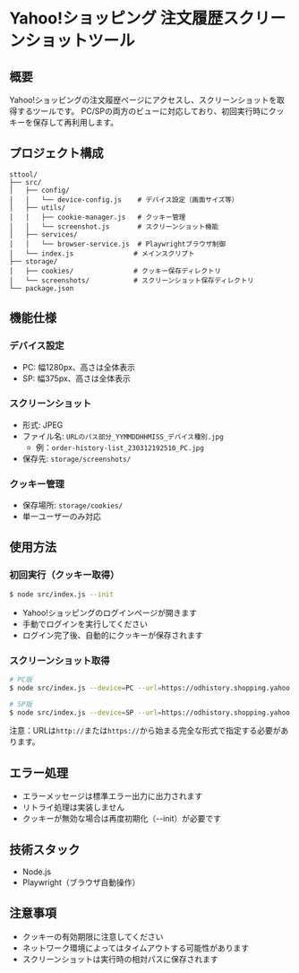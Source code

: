 # Yahoo!ショッピング 注文履歴スクリーンショットツール

## 概要
Yahoo!ショッピングの注文履歴ページにアクセスし、スクリーンショットを取得するツールです。
PC/SPの両方のビューに対応しており、初回実行時にクッキーを保存して再利用します。

## プロジェクト構成

```
sttool/
├── src/
│   ├── config/
│   │   └── device-config.js    # デバイス設定（画面サイズ等）
│   ├── utils/
│   │   ├── cookie-manager.js   # クッキー管理
│   │   └── screenshot.js       # スクリーンショット機能
│   ├── services/
│   │   └── browser-service.js  # Playwrightブラウザ制御
│   └── index.js               # メインスクリプト
├── storage/
│   ├── cookies/               # クッキー保存ディレクトリ
│   └── screenshots/           # スクリーンショット保存ディレクトリ
└── package.json

```

## 機能仕様

### デバイス設定
- PC: 幅1280px、高さは全体表示
- SP: 幅375px、高さは全体表示

### スクリーンショット
- 形式: JPEG
- ファイル名: `URLのパス部分_YYMMDDHHMISS_デバイス種別.jpg`
  - 例：`order-history-list_230312192510_PC.jpg`
- 保存先: `storage/screenshots/`

### クッキー管理
- 保存場所: `storage/cookies/`
- 単一ユーザーのみ対応

## 使用方法

### 初回実行（クッキー取得）
```bash
$ node src/index.js --init
```
- Yahoo!ショッピングのログインページが開きます
- 手動でログインを実行してください
- ログイン完了後、自動的にクッキーが保存されます

### スクリーンショット取得
```bash
# PC版
$ node src/index.js --device=PC --url=https://odhistory.shopping.yahoo.co.jp/order-history/list

# SP版
$ node src/index.js --device=SP --url=https://odhistory.shopping.yahoo.co.jp/order-history/detail/xxxxxxxx
```

注意：URLは`http://`または`https://`から始まる完全な形式で指定する必要があります。

## エラー処理
- エラーメッセージは標準エラー出力に出力されます
- リトライ処理は実装しません
- クッキーが無効な場合は再度初期化（--init）が必要です

## 技術スタック
- Node.js
- Playwright（ブラウザ自動操作）

## 注意事項
- クッキーの有効期限に注意してください
- ネットワーク環境によってはタイムアウトする可能性があります
- スクリーンショットは実行時の相対パスに保存されます